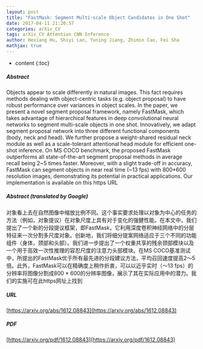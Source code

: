 ```yaml
---
layout: post
title: "FastMask: Segment Multi-scale Object Candidates in One Shot"
date: 2017-04-11 21:20:57
categories: arXiv_CV
tags: arXiv_CV Attention CNN Inference
author: Hexiang Hu, Shiyi Lan, Yuning Jiang, Zhimin Cao, Fei Sha
mathjax: true
---
```


* content
{:toc}

##### Abstract
Objects appear to scale differently in natural images. This fact requires methods dealing with object-centric tasks (e.g. object proposal) to have robust performance over variances in object scales. In the paper, we present a novel segment proposal framework, namely FastMask, which takes advantage of hierarchical features in deep convolutional neural networks to segment multi-scale objects in one shot. Innovatively, we adapt segment proposal network into three different functional components (body, neck and head). We further propose a weight-shared residual neck module as well as a scale-tolerant attentional head module for efficient one-shot inference. On MS COCO benchmark, the proposed FastMask outperforms all state-of-the-art segment proposal methods in average recall being 2~5 times faster. Moreover, with a slight trade-off in accuracy, FastMask can segment objects in near real time (~13 fps) with 800*600 resolution images, demonstrating its potential in practical applications. Our implementation is available on this https URL

##### Abstract (translated by Google)
对象看上去在自然图像中缩放比例不同。这个事实要求处理以对象为中心的任务的方法（例如，对象提议）在对象尺度上具有对于变化的强健性能。在本文中，我们提出了一个新的分段提议框架，即FastMask，它利用深度卷积神经网络中的分层特征来一次分割多尺度对象。创新地，我们将细分提案网络适应于三个不同的功能组件（身体，颈部和头部）。我们进一步提出了一个权重共享的残余颈部模块以及一个用于高效一次性推理的容忍尺度的注意力头部模块。在MS COCO基准测试中，所提出的FastMask优于所有最先进的分段建议方法，平均召回速度提高2〜5倍。此外，FastMask可以在精确度上稍作折衷，可以以近乎实时（〜13 fps）的分辨率将图像分割成800 * 600的分辨率图像，展示了其在实际应用中的潜力。我们的实施可在此https网址上找到

##### URL
[https://arxiv.org/abs/1612.08843](https://arxiv.org/abs/1612.08843)

##### PDF
[https://arxiv.org/pdf/1612.08843](https://arxiv.org/pdf/1612.08843)

